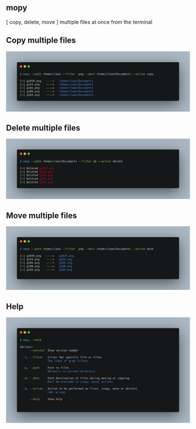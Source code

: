 ## mopy
[ copy, delete, move ] multiple files at once from the terminal


## Copy multiple files
![](https://github.com/Inffinite/cdm/blob/main/copy.png?raw=true)


## Delete multiple files
![](https://github.com/Inffinite/cdm/blob/main/delete.png?raw=true)


## Move multiple files
![](https://github.com/Inffinite/cdm/blob/main/move.png?raw=true)

## Help
![](https://github.com/Inffinite/cdm/blob/main/help.png?raw=true)
